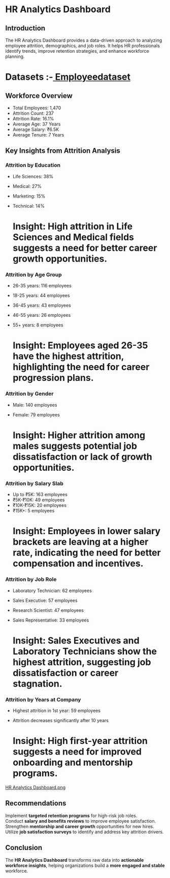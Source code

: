 # HR Analytics Dashboard

##  Introduction 
The HR Analytics Dashboard provides a data-driven approach to analyzing employee attrition, demographics, and job roles. It helps HR professionals identify trends, improve retention strategies, and enhance workforce planning.  

# Datasets :-<a href="https://github.com/sinha027/HR--Analytics--Using-PowerBI/blob/main/HR_Analytics%20raw.csv"> Employeedataset </a>


##  Workforce Overview
- Total Employees: 1,470  
- Attrition Count: 237  
- Attrition Rate: 16.1%  
- Average Age: 37 Years  
- Average Salary: ₹6.5K  
- Average Tenure: 7 Years  



## Key Insights from Attrition Analysis

###  Attrition by Education  
- Life Sciences: 38%  
- Medical: 27%  
- Marketing: 15%  
- Technical: 14%
 
  # Insight: High attrition in Life Sciences and Medical fields suggests a need for better career growth opportunities.  

###  Attrition by Age Group 
- 26-35 years: 116 employees  
- 18-25 years: 44 employees  
- 36-45 years: 43 employees  
- 46-55 years: 26 employees  
- 55+ years: 8 employees
  
  # Insight: Employees aged 26-35 have the highest attrition, highlighting the need for career progression plans.  

###  Attrition by Gender 
- Male: 140 employees  
- Female: 79 employees  

  # Insight: Higher attrition among males suggests potential job dissatisfaction or lack of growth opportunities.  

###  Attrition by Salary Slab  
- Up to ₹5K: 163 employees  
- ₹5K-₹10K: 49 employees  
- ₹10K-₹15K: 20 employees  
- ₹15K+: 5 employees  
  # Insight: Employees in lower salary brackets are leaving at a higher rate, indicating the need for better compensation and incentives.  

###  Attrition by Job Role
- Laboratory Technician: 62 employees  
- Sales Executive: 57 employees  
- Research Scientist: 47 employees  
- Sales Representative: 33 employees

   # Insight: Sales Executives and Laboratory Technicians show the highest attrition, suggesting job dissatisfaction or career stagnation.  

###  Attrition by Years at Company
- Highest attrition in 1st year: 59 employees  
- Attrition decreases significantly after 10 years 

  # Insight: High first-year attrition suggests a need for improved onboarding and mentorship programs.

   
 [HR Analytics Dashboard.png](https://github.com/sinha027/HR--Analytics--Using-PowerBI/blob/main/HR%20Analytics%20Dashboard.png)


##  Recommendations 
 Implement **targeted retention programs** for high-risk job roles.  
 Conduct **salary and benefits reviews** to improve employee satisfaction.  
 Strengthen **mentorship and career growth** opportunities for new hires.  
 Utilize **job satisfaction surveys** to identify and address key attrition drivers.  



##  Conclusion 
The **HR Analytics Dashboard** transforms raw data into **actionable workforce insights**, helping organizations build a **more engaged and stable** workforce.  

  

